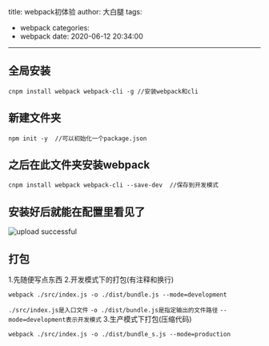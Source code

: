 title: webpack初体验
author: 大白腿
tags:
  - webpack
categories:
  - webpack
date: 2020-06-12 20:34:00
---
## 全局安装
```
cnpm install webpack webpack-cli -g //安装webpack和cli
```

## 新建文件夹
```
npm init -y  //可以初始化一个package.json
```
## 之后在此文件夹安装webpack
```
cnpm install webpack webpack-cli --save-dev  //保存到开发模式
```

## 安装好后就能在配置里看见了

![upload successful](/images/pasted-15.png)

## 打包
1.先随便写点东西
2.开发模式下的打包(有注释和换行)
```
webpack ./src/index.js -o ./dist/bundle.js --mode=development
```
``./src/index.js是入口文件``
``-o ./dist/bundle.js是指定输出的文件路径``
``--mode=development表示开发模式``
3.生产模式下打包(压缩代码)
```
webpack ./src/index.js -o ./dist/bundle_s.js --mode=production
```
